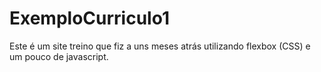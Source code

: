 # ExemploCurriculo1
Este é um site treino que fiz a uns meses atrás utilizando flexbox (CSS) e um pouco de javascript.
